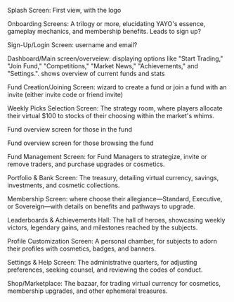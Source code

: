 Splash Screen: First view, with the logo

Onboarding Screens: A trilogy or more, elucidating YAYO's essence, gameplay mechanics, and membership benefits. Leads to sign up?

Sign-Up/Login Screen: username and email?

Dashboard/Main screen/overveiew: displaying options like "Start Trading," "Join Fund," "Competitions," "Market News," "Achievements," and "Settings.". shows overview of current funds and stats

Fund Creation/Joining Screen: wizard to create a fund or join a fund with an invite (either invite code or friend invite)

Weekly Picks Selection Screen: The strategy room, where players allocate their virtual $100 to stocks of their choosing within the market's whims.

Fund overview screen for those in the fund

Fund overview screen for those browsing the fund

Fund Management Screen: for Fund Managers to strategize, invite or remove traders, and purchase upgrades or cosmetics.

Portfolio & Bank Screen: The treasury, detailing virtual currency, savings, investments, and cosmetic collections.

Membership Screen: where choose their allegiance—Standard, Executive, or Sovereign—with details on benefits and pathways to upgrade.

Leaderboards & Achievements Hall: The hall of heroes, showcasing weekly victors, legendary gains, and milestones reached by the subjects.

Profile Customization Screen: A personal chamber, for subjects to adorn their profiles with cosmetics, badges, and banners.

Settings & Help Screen: The administrative quarters, for adjusting preferences, seeking counsel, and reviewing the codes of conduct.

Shop/Marketplace: The bazaar, for trading virtual currency for cosmetics, membership upgrades, and other ephemeral treasures.
